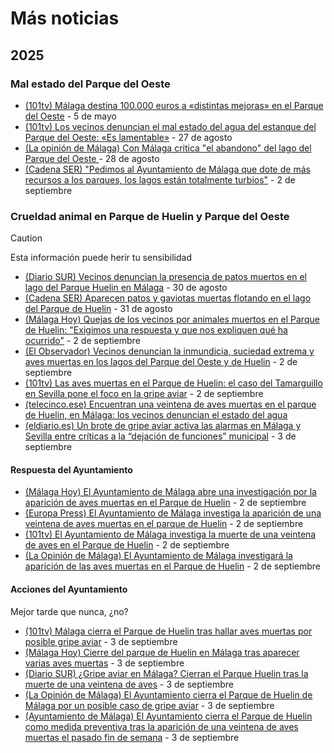 # Más noticias

## 2025

### Mal estado del Parque del Oeste

- [(101tv) Málaga destina 100.000 euros a «distintas mejoras» en el Parque del Oeste](https://www.101tv.es/malaga-destina-100000-euros-distintas-mejoras-parque-oeste/) - 5 de mayo
- [(101tv) Los vecinos denuncian el mal estado del agua del estanque del Parque del Oeste: «Es lamentable»](https://www.101tv.es/vecinos-denuncian-mal-estado-agua-estanque-parque-oeste-lamentable/) - 27 de agosto
- [(La opinión de Málaga) Con Málaga critica "el abandono" del lago del Parque del Oeste
](https://www.laopiniondemalaga.es/malaga/2025/08/28/con-malaga-critica-abandono-parque-oeste-121029092.html) - 28 de agosto
- [(Cadena SER) "Pedimos al Ayuntamiento de Málaga que dote de más recursos a los parques, los lagos están totalmente turbios"](https://cadenaser.com/andalucia/2025/09/02/pedimos-al-ayuntamiento-de-malaga-que-dote-de-mas-recursos-a-los-parques-los-lagos-estan-totalmente-turbios-ser-malaga/) - 2 de septiembre

### Crueldad animal en Parque de Huelin y Parque del Oeste

> [!CAUTION]
> Esta información puede herir tu sensibilidad

- [(Diario SUR) Vecinos denuncian la presencia de patos muertos en el lago del Parque Huelin en Málaga](https://www.diariosur.es/malaga-capital/patos-muertos-parque-huelin-denuncian-20250830181713-nt.html) - 30 de agosto
- [(Cadena SER) Aparecen patos y gaviotas muertas flotando en el lago del Parque de Huelin](https://cadenaser.com/andalucia/2025/08/31/aparecen-patos-y-gaviotas-muertas-flotando-en-el-lago-del-parque-huelin-de-malaga-ser-malaga/) - 31 de agosto
- [(Málaga Hoy) Quejas de los vecinos por animales muertos en el Parque de Huelin: "Exigimos una respuesta y que nos expliquen qué ha ocurrido"](https://www.malagahoy.es/malaga/animales-muertos-parque-oeste-malaga_0_2004675218.html) - 2 de septiembre
- [(El Observador) Vecinos denuncian la inmundicia, suciedad extrema y aves muertas en los lagos del Parque del Oeste y de Huelin](https://revistaelobservador.com/opinion/50-redaccion/20912-vecinos-denuncian-la-inmundicia-suciedad-extrema-y-aves-muertas-en-los-lagos-del-parque-del-oeste-y-de-huelin-mientras-en-el-ayto-se-pasan-la-pelota-sobre-quien-debe-actuar-y-la-indignacion-crece-entre-los-usuarios-ante-el-estado-de-los-estanques) - 2 de septiembre
- [(101tv) Las aves muertas en el Parque de Huelin: el caso del Tamarguillo en Sevilla pone el foco en la gripe aviar](https://www.101tv.es/aves-muertas-parque-huelin-caso-tamarguillo-sevilla-pone-foco-gripe-aviar/) - 2 de septiembre
- [(telecinco.ese) Encuentran una veintena de aves muertas en el parque de Huelin, en Málaga: los vecinos denuncian el estado del agua](https://www.telecinco.es/noticias/andalucia/20250903/malaga-aves-muertas-parque-huelin-gripe-aviar_18_016490089.html)
- [(eldiario.es) Un brote de gripe aviar activa las alarmas en Málaga y Sevilla entre críticas a la “dejación de funciones” municipal](https://www.eldiario.es/andalucia/sostenibilidad/brote-gripe-aviar-activa-alarmas-malaga-sevilla-criticas-dejacion-funciones-municipal_1_12576439.html) - 3 de septiembre 

#### Respuesta del Ayuntamiento

- [(Málaga Hoy) El Ayuntamiento de Málaga abre una investigación por la aparición de aves muertas en el Parque de Huelin](https://www.malagahoy.es/malaga/ayuntamiento-malaga-aves-muertas-huelin_0_2004679882.html) - 2 de septiembre
- [(Europa Press) El Ayuntamiento de Málaga investiga la aparición de una veintena de aves muertas en el parque de Huelin](https://www.europapress.es/andalucia/malaga-00356/noticia-ayuntamiento-malaga-investiga-aparicion-veintenade-aves-muertas-parque-huelin-20250902121949.html) - 2 de septiembre
- [(101tv) El Ayuntamiento de Málaga investiga la muerte de una veintena de aves en el Parque de Huelin](https://www.101tv.es/el-ayuntamiento-de-malaga-investiga-la-muerte-de-una-veintena-de-aves-en-el-parque-de-huelin/) - 2 de septiembre
- [(La Opinión de Málaga) El Ayuntamiento de Málaga investigará la aparición de las aves muertas en el Parque de Huelin](https://www.laopiniondemalaga.es/malaga/2025/09/02/ayuntamiento-investigara-aves-muertos-parque-huelin-121153714.html) - 2 de septiembre

#### Acciones del Ayuntamiento

Mejor tarde que nunca, ¿no?

- [(101tv) Málaga cierra el Parque de Huelin tras hallar aves muertas por posible gripe aviar](https://www.101tv.es/el-ayuntamiento-cierra-el-parque-de-huelin-tras-hallar-aves-muertas-por-posible-gripe-aviar/) - 3 de septiembre
- [(Málaga Hoy) Cierre del parque de Huelin en Málaga tras aparecer varias aves muertas](https://www.malagahoy.es/videos/video-cierre-parque-huelin-malaga-aves-muertas_8_2004690667.html) - 3 de septiembre
- [(Diario SUR) ¿Gripe aviar en Málaga? Cierran el Parque Huelin tras la muerte de una veintena de aves](https://www.diariosur.es/malaga-capital/gripe-aviar-malaga-cierran-parque-huelin-tras-20250903143442-nt.html) - 3 de septiembre
- [(La Opinión de Málaga) El Ayuntamiento cierra el Parque de Huelin de Málaga por un posible caso de gripe aviar](https://www.laopiniondemalaga.es/malaga/2025/09/03/ayuntamiento-cierra-parque-huelin-malaga-gripe-aviar-121202538.html) - 3 de septiembre
- [(Ayuntamiento de Málaga) El Ayuntamiento cierra el Parque de Huelin como medida preventiva tras la aparición de una veintena de aves muertas el pasado fin de semana](https://www.malaga.eu/el-ayuntamiento/notas-de-prensa/detalle-de-la-nota-de-prensa/index.html?id=176413) - 3 de septiembre